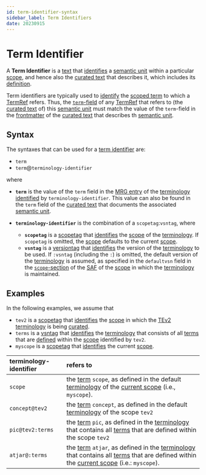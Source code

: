 ```yaml
---
id: term-identifier-syntax
sidebar_label: Term Identifiers
date: 20230915
---
```

# Term Identifier

A **Term Identifier** is a [text](identifier@) that [identifies](@) a [semantic unit](@) within a particular [scope](@), and hence also the [curated text](@) that describes it, which includes its [definition](@). 

Term identifiers are typically used to [identify](@) the [scoped term](@) to which a [TermRef](@) refers. Thus, the [`term`-field](/docs/spec-syntax/term-ref-syntax#term) of any [TermRef](@) that refers to (the [curated text](@) of) this [semantic unit](@) must match the value of the `term`-field in the [frontmatter](@) of the [curated text](@) that describes th [semantic unit](@).

## Syntax

The syntaxes that can be used for a [term identifier](@) are: 

- `term`
- `term`@`terminology-identifier`

where

- **`term`** is the value of the `term` field in the [MRG entry](@) of the [terminology](@) [identified](@) by `terminology-identifier`. This value can also be found in the `term` field of the [curated text](@) that documents the associated [semantic unit](@).

- **`terminology-identifier`** is the combination of a `scopetag`:`vsntag`, where

  - **`scopetag`** is a [scopetag](@) that [identifies](@) the [scope](@) of the [terminology](@). If `scopetag` is omitted, the [scope](@) defaults to the current [scope](@).
  - **`vsntag`** is a [versiontag](@) that [identifies](@) the  version of the [terminology](@) to be used. If `:vsntag` (including the `:`) is omitted, the default version of the [terminology](@) is assumed, as specified in the `defaultvsn` field in the [`scope`-section](/docs/spec-files/saf#scope-section) of the [SAF](@) of the [scope](@) in which the [terminology](@) is maintained.

## Examples

In the following examples, we assume that 

- `tev2` is a [scopetag](@) that [identifies](@) the [scope](@) in which the [TEv2](@) [terminology](@) is being [curated](@). 
- `terms` is a [vsntag](@) that [identifies](@) the [terminology](@) that consists of all [terms](@) that are [defined](@) within the [scope](@) identified by `tev2`.
- `myscope` is a [scopetag](@) that [identifies](@) the current [scope](@).

| terminology-identifier | refers to |
| :--------------------- | :-------- |
| `scope`                | the [term](@) `scope`, as defined in the default [terminology](@) of the [current scope](@) (i.e., `myscope`). |
| `concept@tev2`         | the [term](@) `concept`, as defined in the default [terminology](@) of the scope `tev2` |
| `pic@tev2:terms`       | the [term](@) `pic`, as defined in the [terminology](@) that contains all [terms](@) that are defined within the scope `tev2` |
| `atjar@:terms`         | the [term](@) `atjar`, as defined in the [terminology](@) that contains all [terms](@) that are defined within the [current scope](@) (i.e.: `myscope`). |